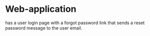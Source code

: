 # Web-application
 has a user login page with a forgot password link that sends a reset password message to the user email.
